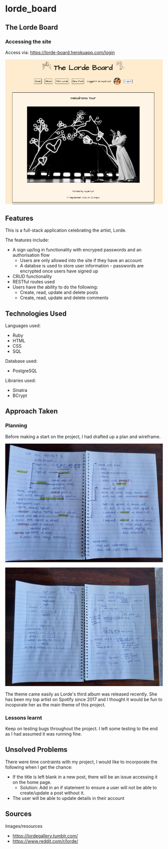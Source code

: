 # lorde_board

## The Lorde Board
### Accessing the site

Access via: https://lorde-board.herokuapp.com/login 

![lorde-forum-screenshot](/resources/lorde-forum-screenshot.png "Lorde Forum Screenshot")

## Features
This is a full-stack application celebrating the artist, Lorde. 

The features include:
* A sign up/log in functionality with encryped passwords and an authorisation flow
    * Users are only allowed into the site if they have an account
    * A databse is used to store user information - passwords are encrypted once users have signed up
* CRUD functionality
* RESTful routes used
* Users have the ability to do the following:
    * Create, read, update and delete posts
    * Create, read, update and delete comments

## Technologies Used
Languages used:
* Ruby
* HTML
* CSS
* SQL

Database used:
* PostgreSQL

Libraries used:
* Sinatra
* BCrypt

## Approach Taken
### Planning
Before making a start on the project, I had drafted up a plan and wireframe.

![project-plan](/resources/project-plan.jpg "Project Plan")

![project-wireframe](/resources/project-wireframe.jpg "Project Wireframe")

The theme came easily as Lorde's third album was released recently. She has been my top artist on Spotify since 2017 and I thought it would be fun to incoporate her as the main theme of this project.

### Lessons learnt
Keep on testing bugs throughout the project. I left some testing to the end as I had assumed it was running fine. 

## Unsolved Problems
There were time contraints with my project, I would like to incorporate the following when I get the chance:
* If the title is left blank in a new post, there will be an issue accessing it on the home page. 
    * Solution: Add in an if statement to ensure a user will not be able to create/update a post without it.
* The user will be able to update details in their account

## Sources
Images/resources
* https://lordegallery.tumblr.com/ 
* https://www.reddit.com/r/lorde/



